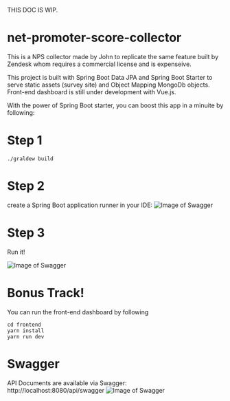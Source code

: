 THIS DOC IS WIP.

# net-promoter-score-collector

This is a NPS collector made by John to replicate the same feature built by Zendesk whom requires a commercial license and is expenseive. 

This project is built with Spring Boot Data JPA and Spring Boot Starter to serve static assets (survey site) and Object Mapping MongoDb objects. Front-end dashboard is still under development with Vue.js.

With the power of Spring Boot starter, you can boost this app in a minuite by following:

# Step 1
```
./graldew build
```

# Step 2
create a Spring Boot application runner in your IDE:
![Image of Swagger](http://www.zhuoran.li/assets/img/static/readme/nps-app-setup.png)


# Step 3
Run it!

![Image of Swagger](http://www.zhuoran.li/assets/img/static/readme/nps-app-start.png)

# Bonus Track!
You can run the front-end dashboard by following
```
cd frontend
yarn install
yarn run dev
```

# Swagger
API Documents are available via Swagger: http://localhost:8080/api/swagger
![Image of Swagger](http://www.zhuoran.li/assets/img/static/readme/nps-swagger.png)
